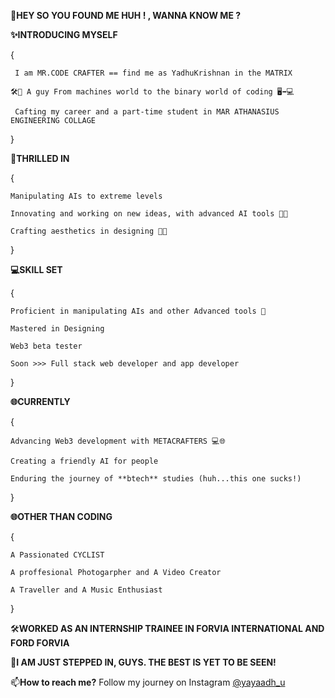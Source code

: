 👋**HEY SO YOU FOUND ME HUH ! , WANNA KNOW ME ?**

**✨INTRODUCING MYSELF**

   {
   
     I am MR.CODE CRAFTER == find me as YadhuKrishnan in the MATRIX 
     
    🛠️🚗 A guy From machines world to the binary world of coding 🖥️➡️💻
    
     Cafting my career and a part-time student in MAR ATHANASIUS ENGINEERING COLLAGE
   
   }
   
**🌟THRILLED IN**

   {
   
    Manipulating AIs to extreme levels  
    
    Innovating and working on new ideas, with advanced AI tools 🌟💡
    
    Crafting aesthetics in designing 🌟✨
    
   }
   
**💻SKILL SET**

   {
   
    Proficient in manipulating AIs and other Advanced tools 🤖
    
    Mastered in Designing
    
    Web3 beta tester
    
    Soon >>> Full stack web developer and app developer
    
   }
   
**🌐CURRENTLY**

   {
   
    Advancing Web3 development with METACRAFTERS 💻🌐
    
    Creating a friendly AI for people
    
    Enduring the journey of **btech** studies (huh...this one sucks!)
    
   } 
   
   **🌐OTHER THAN CODING**

   {
   
    A Passionated CYCLIST 
    
    A proffesional Photogarpher and A Video Creator

    A Traveller and A Music Enthusiast
    
   } 
   
  
🛠️**WORKED AS AN INTERNSHIP TRAINEE IN FORVIA INTERNATIONAL AND FORD FORVIA** 

🚀**I AM JUST STEPPED IN, GUYS. THE BEST IS YET TO BE SEEN!**

📫**How to reach me?** Follow my journey on Instagram [@yayaadh_u](https://www.instagram.com/yayaadh_u/)

  



  

<!---
369whyadhyou369/369whyadhyou369 is a ✨ special ✨ repository because its `README.md` (this file) appears on your GitHub profile.
You can click the Preview link to take a look at your changes.
--->
